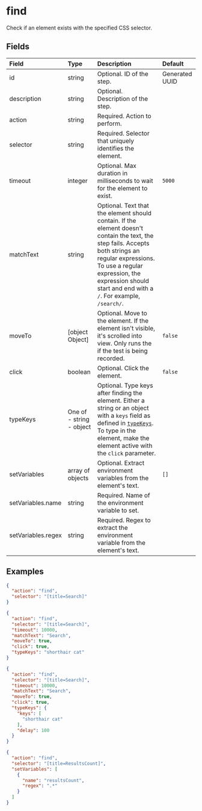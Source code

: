 
# find

Check if an element exists with the specified CSS selector.

## Fields

Field | Type | Description | Default
:-- | :-- | :-- | :--
id | string |  Optional. ID of the step. | Generated UUID
description | string |  Optional. Description of the step. | 
action | string |  Required. Action to perform. | 
selector | string |  Required. Selector that uniquely identifies the element. | 
timeout | integer |  Optional. Max duration in milliseconds to wait for the element to exist. | `5000`
matchText | string |  Optional. Text that the element should contain. If the element doesn't contain the text, the step fails. Accepts both strings an regular expressions. To use a regular expression, the expression should start and end with a `/`. For example, `/search/`. | 
moveTo | [object Object] |  Optional. Move to the element. If the element isn't visible, it's scrolled into view. Only runs the if the test is being recorded. | `false`
click | boolean |  Optional. Click the element. | `false`
typeKeys | One of<br/>-&nbsp;string<br/>-&nbsp;object |  Optional. Type keys after finding the element. Either a string or an object with a `keys` field as defined in [`typeKeys`](typeKeys). To type in the element, make the element active with the `click` parameter. | 
setVariables | array of objects |  Optional. Extract environment variables from the element's text. | ``[]``
setVariables.name | string |  Required. Name of the environment variable to set. | 
setVariables.regex | string |  Required. Regex to extract the environment variable from the element's text. | 

## Examples

```json
{
  "action": "find",
  "selector": "[title=Search]"
}
```

```json
{
  "action": "find",
  "selector": "[title=Search]",
  "timeout": 10000,
  "matchText": "Search",
  "moveTo": true,
  "click": true,
  "typeKeys": "shorthair cat"
}
```

```json
{
  "action": "find",
  "selector": "[title=Search]",
  "timeout": 10000,
  "matchText": "Search",
  "moveTo": true,
  "click": true,
  "typeKeys": {
    "keys": [
      "shorthair cat"
    ],
    "delay": 100
  }
}
```

```json
{
  "action": "find",
  "selector": "[title=ResultsCount]",
  "setVariables": [
    {
      "name": "resultsCount",
      "regex": ".*"
    }
  ]
}
```
